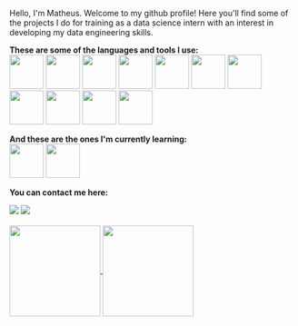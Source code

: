 Hello, I'm Matheus. Welcome to my github profile! Here you'll find some of the projects I do for training as a data science intern with an interest in developing my data engineering skills.

**These are some of the languages and tools I use:**  
<img src="https://cdn.jsdelivr.net/gh/devicons/devicon/icons/python/python-original.svg" width="60" height="60"/>
<img src="https://cdn.jsdelivr.net/gh/devicons/devicon/icons/pandas/pandas-original-wordmark.svg" width="60" height="60"/>
<img src="https://cdn.jsdelivr.net/gh/devicons/devicon/icons/jupyter/jupyter-original.svg" width="60" height="60"/>
<img src="https://cdn.jsdelivr.net/gh/devicons/devicon/icons/linux/linux-original.svg" width="60" height="60"/> 
<img src="https://cdn.jsdelivr.net/gh/devicons/devicon/icons/ubuntu/ubuntu-plain.svg" width="60" height="60"/>
<img src="https://cdn.jsdelivr.net/gh/devicons/devicon/icons/mysql/mysql-original-wordmark.svg" width="60" height="60"/>
<img src="https://cdn.jsdelivr.net/gh/devicons/devicon/icons/sqlalchemy/sqlalchemy-original.svg" width="60" height="60"/>
<img src="https://cdn.jsdelivr.net/gh/devicons/devicon/icons/sqlite/sqlite-original.svg" width="60" height="60"/>
<img src="https://cdn.jsdelivr.net/gh/devicons/devicon/icons/codecov/codecov-plain.svg" width="60" height="60"/>
<img src="https://cdn.jsdelivr.net/gh/devicons/devicon/icons/git/git-original.svg" width="60" height="60"/>
<img src="https://cdn.jsdelivr.net/gh/devicons/devicon/icons/docker/docker-original.svg" width="60" height="60"/>
          
**And these are the ones I'm currently learning:**  
<img src="https://cdn.jsdelivr.net/gh/devicons/devicon/icons/amazonwebservices/amazonwebservices-original-wordmark.svg" width="60" height="60"/>
<img src="https://cdn.jsdelivr.net/gh/devicons/devicon/icons/pytest/pytest-original-wordmark.svg" width="60" height="60"/>
  
**You can contact me here:**
<div>
<a href = "mailto:math.across@gmail.com"><img src="https://img.shields.io/badge/Gmail-D14836?style=for-the-badge&logo=gmail&logoColor=white" target="_blank"></a>
<a href="https://www.linkedin.com/in/matheus-andrucioli-de-carvalho-cruz-a804aa143" target="_blank"><img src="https://img.shields.io/badge/-LinkedIn-%230077B5?style=for-the-badge&logo=linkedin&logoColor=white" target="_blank"></a>  
</div>

<br />

<div>
<a href="https://github.com/MathXCruz">
<img align="center" height="160em" src="https://github-readme-stats.vercel.app/api/top-langs/?username=MathXCruz&exclude_repo=Case_Estagio_Data_Science&layout=compact&langs_count=7&theme=dracula"/>
</a>
<img align="center" height="160em" src="https://github-readme-stats.vercel.app/api?username=MathXCruz&show_icons=true&theme=dracula&include_all_commits=true&count_private=true"/>
</a>
</div>

